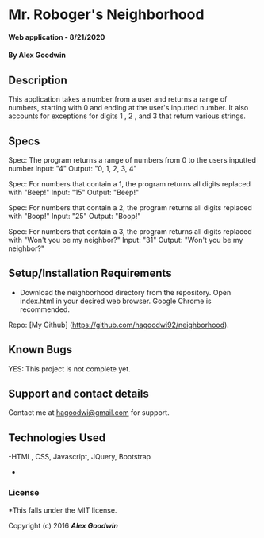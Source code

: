 # Mr. Roboger's Neighborhood

#### Web application - 8/21/2020

#### By Alex Goodwin

## Description

This application takes a number from a user and returns a range of numbers, starting with 0 and ending at the user's inputted number. It also accounts for exceptions for digits 1 , 2 , and 3 that return various strings. 

## Specs

Spec: The program returns a range of numbers from 0 to the users inputted number
Input: "4"
Output: "0, 1, 2, 3, 4"

Spec: For numbers that contain a 1, the program returns all digits replaced with "Beep!"
Input: "15"
Output: "Beep!"

Spec: For numbers that contain a 2, the program returns all digits replaced with "Boop!"
Input: "25"
Output: "Boop!"

Spec: For numbers that contain a 3, the program returns all digits replaced with "Won't you be my neighbor?"
Input: "31"
Output: "Won't you be my neighbor?"

## Setup/Installation Requirements

* Download the neighborhood directory from the repository. Open index.html in your desired web browser. Google Chrome is recommended. 

Repo: [My Github] (https://github.com/hagoodwi92/neighborhood).


## Known Bugs
YES: This project is not complete yet. 



## Support and contact details

Contact me at hagoodwi@gmail.com for support. 

## Technologies Used

-HTML, CSS, Javascript, JQuery, Bootstrap

-

### License

*This falls under the MIT license. 

Copyright (c) 2016 **_Alex Goodwin_**